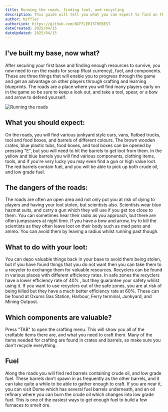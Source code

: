 ```yaml
---
title: Running the roads, finding loot, and recycling
description: This guide will tell you what you can expect to find on the roads, and what to do with them.
author: Niffler
authorLink: https://github.com/NIFFLERISTHEBEST
dateCreated: 2025/04/15
dateUpdated: 2025/04/15
---
```


## I've built my base, now what?
After securing your first base and finding enough resources to survive, you now need to run the roads for scrap (Rust currency), fuel, and components.
These are three things that will enable you to progress through the game and get an advantage on other players through crafting and learning blueprints.
The roads are a place where you will find many players early on in the game so be sure to keep a look out, and take a tool, spear, or a bow and arrow to defend yourself.

![Running the roads](/wiki/image/survival/road.jpg)

## What you should expect:
On the roads, you will find various junkyard style cars, vans, flatbed trucks, tool and food boxes, and barrels of different colours.
The brown wooden crates, blue plastic tubs, food boxes, and tool boxes can be opened by pressing "E", but you will need to hit the barrels to get loot from them. 
In the yellow and blue barrels you will find various components, clothing items, tools, and if you're very lucky you may even find a gun or high value loot.
The red barrels contain fuel, and you will be able to pick up both crude oil, and low grade fuel.

## The dangers of the roads:
The roads are often an open area and not only put you at risk of dying to players and having your loot stolen, but scientists also. 
Scientists wear blue hazmat suits, and carry a gun which they will use if you get too close to them. You can sometimes hear their radio as you approach, but there are often jumpscares at night time. 
If you have a bow and arrow, try to kill the scientists as they often leave loot on their body such as med pens and ammo. You can avoid them by leaving a radius whilst running past though.

## What to do with your loot:
You can depo valuable things back in your base to avoid them being stolen, but if you have found things that you do not want then you can take them to a recycler to exchange them for valuable resources.
Recyclers can be found in various places with different efficiency rates. In safe zones the recyclers have a lower efficiency rate of 40% , but they guarantee your safety whilst using it. 
If you want to use recyclers out of the safe zones, you are at risk of being killed but they have a much better efficiency rate at 60%. These can be found at Oxums Gas Station, Harbour, Ferry terminal, Junkyard, and Mining Outpost.

## Which components are valuable?
Press "TAB" to open the crafting menu. This will show you all of the craftable items there are, and what you need to craft them. Many of the items needed for crafting are found in crates and barrels, so make sure you don't recycle everything.

## Fuel
Along the roads you will find red barrels containing crude oil, and low grade fuel. These barrels don't spawn in as frequently as the other barrels, and it can take quite a while to be able to gather enough to craft.
If you are near it, you can visit Dome which has several fuel barrels underneath, and an oil refinary where you can burn the crude oil which changes into low grade fuel. This is one of the easiest ways to get enough fuel to build a few furnaces to smelt ore.